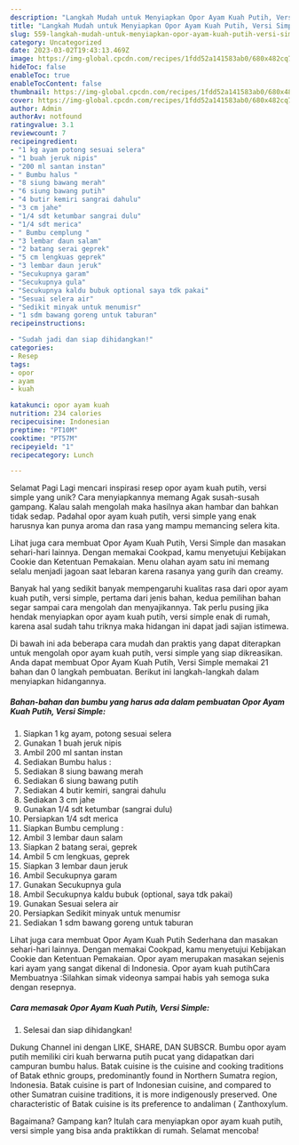 ```yaml
---
description: "Langkah Mudah untuk Menyiapkan Opor Ayam Kuah Putih, Versi Simple yang Enak, Enak"
title: "Langkah Mudah untuk Menyiapkan Opor Ayam Kuah Putih, Versi Simple yang Enak, Enak"
slug: 559-langkah-mudah-untuk-menyiapkan-opor-ayam-kuah-putih-versi-simple-yang-enak-enak
category: Uncategorized
date: 2023-03-02T19:43:13.469Z
image: https://img-global.cpcdn.com/recipes/1fdd52a141583ab0/680x482cq70/opor-ayam-kuah-putih-versi-simple-foto-resep-utama.jpg
hideToc: false
enableToc: true
enableTocContent: false
thumbnail: https://img-global.cpcdn.com/recipes/1fdd52a141583ab0/680x482cq70/opor-ayam-kuah-putih-versi-simple-foto-resep-utama.jpg
cover: https://img-global.cpcdn.com/recipes/1fdd52a141583ab0/680x482cq70/opor-ayam-kuah-putih-versi-simple-foto-resep-utama.jpg
author: Admin
authorAv: notfound
ratingvalue: 3.1
reviewcount: 7
recipeingredient:
- "1 kg ayam potong sesuai selera"
- "1 buah jeruk nipis"
- "200 ml santan instan"
- " Bumbu halus "
- "8 siung bawang merah"
- "6 siung bawang putih"
- "4 butir kemiri sangrai dahulu"
- "3 cm jahe"
- "1/4 sdt ketumbar sangrai dulu"
- "1/4 sdt merica"
- " Bumbu cemplung "
- "3 lembar daun salam"
- "2 batang serai geprek"
- "5 cm lengkuas geprek"
- "3 lembar daun jeruk"
- "Secukupnya garam"
- "Secukupnya gula"
- "Secukupnya kaldu bubuk optional saya tdk pakai"
- "Sesuai selera air"
- "Sedikit minyak untuk menumisr"
- "1 sdm bawang goreng untuk taburan"
recipeinstructions:

- "Sudah jadi dan siap dihidangkan!"
categories:
- Resep
tags:
- opor
- ayam
- kuah

katakunci: opor ayam kuah 
nutrition: 234 calories
recipecuisine: Indonesian
preptime: "PT10M"
cooktime: "PT57M"
recipeyield: "1"
recipecategory: Lunch

---
```



Selamat Pagi Lagi mencari inspirasi resep opor ayam kuah putih, versi simple yang unik? Cara menyiapkannya memang Agak susah-susah gampang. Kalau salah mengolah maka hasilnya akan hambar dan bahkan tidak sedap. Padahal opor ayam kuah putih, versi simple yang enak harusnya kan punya aroma dan rasa yang mampu memancing selera kita.


Lihat juga cara membuat Opor Ayam Kuah Putih, Versi Simple dan masakan sehari-hari lainnya. Dengan memakai Cookpad, kamu menyetujui Kebijakan Cookie dan Ketentuan Pemakaian. Menu olahan ayam satu ini memang selalu menjadi jagoan saat lebaran karena rasanya yang gurih dan creamy.

Banyak hal yang sedikit banyak mempengaruhi kualitas rasa dari opor ayam kuah putih, versi simple, pertama dari jenis bahan, kedua pemilihan bahan segar sampai cara mengolah dan menyajikannya. Tak perlu pusing jika hendak menyiapkan opor ayam kuah putih, versi simple enak di rumah, karena asal sudah tahu triknya maka hidangan ini dapat jadi sajian istimewa.


Di bawah ini ada beberapa cara mudah dan praktis yang dapat diterapkan untuk mengolah opor ayam kuah putih, versi simple yang siap dikreasikan. Anda dapat membuat Opor Ayam Kuah Putih, Versi Simple memakai 21 bahan dan 0 langkah pembuatan. Berikut ini langkah-langkah dalam menyiapkan hidangannya.

<!--inarticleads1-->

##### Bahan-bahan dan bumbu yang harus ada dalam pembuatan Opor Ayam Kuah Putih, Versi Simple:

1. Siapkan 1 kg ayam, potong sesuai selera
1. Gunakan 1 buah jeruk nipis
1. Ambil 200 ml santan instan
1. Sediakan  Bumbu halus :
1. Sediakan 8 siung bawang merah
1. Sediakan 6 siung bawang putih
1. Sediakan 4 butir kemiri, sangrai dahulu
1. Sediakan 3 cm jahe
1. Gunakan 1/4 sdt ketumbar (sangrai dulu)
1. Persiapkan 1/4 sdt merica
1. Siapkan  Bumbu cemplung :
1. Ambil 3 lembar daun salam
1. Siapkan 2 batang serai, geprek
1. Ambil 5 cm lengkuas, geprek
1. Siapkan 3 lembar daun jeruk
1. Ambil Secukupnya garam
1. Gunakan Secukupnya gula
1. Ambil Secukupnya kaldu bubuk (optional, saya tdk pakai)
1. Gunakan Sesuai selera air
1. Persiapkan Sedikit minyak untuk menumisr
1. Sediakan 1 sdm bawang goreng untuk taburan


Lihat juga cara membuat Opor Ayam Kuah Putih Sederhana dan masakan sehari-hari lainnya. Dengan memakai Cookpad, kamu menyetujui Kebijakan Cookie dan Ketentuan Pemakaian. Opor ayam merupakan masakan sejenis kari ayam yang sangat dikenal di Indonesia. Opor ayam kuah putihCara Membuatnya :Silahkan simak videonya sampai habis yah semoga suka dengan resepnya. 

<!--inarticleads2-->

##### Cara memasak Opor Ayam Kuah Putih, Versi Simple:


1. Selesai dan siap dihidangkan!

Dukung Channel ini dengan LIKE, SHARE, DAN SUBSCR. Bumbu opor ayam putih memiliki ciri kuah berwarna putih pucat yang didapatkan dari campuran bumbu halus. Batak cuisine is the cuisine and cooking traditions of Batak ethnic groups, predominantly found in Northern Sumatra region, Indonesia. Batak cuisine is part of Indonesian cuisine, and compared to other Sumatran cuisine traditions, it is more indigenously preserved. One characteristic of Batak cuisine is its preference to andaliman ( Zanthoxylum. 

Bagaimana? Gampang kan? Itulah cara menyiapkan opor ayam kuah putih, versi simple yang bisa anda praktikkan di rumah. Selamat mencoba!
